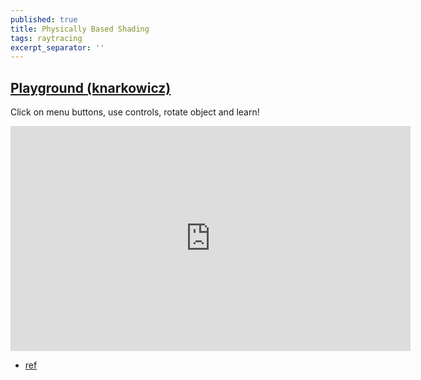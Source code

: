 ```yaml
---
published: true
title: Physically Based Shading
tags: raytracing
excerpt_separator: ''
---
```

## [Playground (knarkowicz)](https://www.shadertoy.com/view/4sSfzK)

Click on menu buttons, use controls, rotate object and learn!

<iframe width="640" height="360" frameborder="0" src="https://www.shadertoy.com/embed/4sSfzK?gui=true&t=10&paused=true&muted=false" allowfullscreen></iframe>

- [ref](https://iquilezles.org/www/articles/distfunctions/distfunctions.htm)
